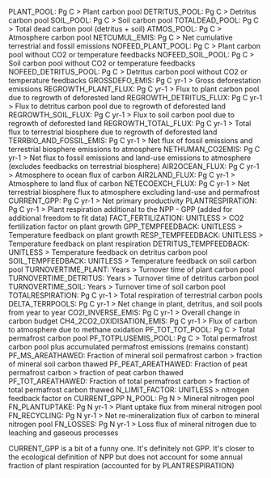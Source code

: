 PLANT_POOL: Pg C > Plant carbon pool
DETRITUS_POOL: Pg C > Detritus carbon pool
SOIL_POOL: Pg C > Soil carbon pool
TOTALDEAD_POOL: Pg C > Total dead carbon pool (detritus + soil)
ATMOS_POOL: Pg C > Atmosphere carbon pool
NETCUMUL_EMIS: Pg C > Net cumulative terrestrial and fossil emissions
NOFEED_PLANT_POOL: Pg C > Plant carbon pool without CO2 or temperature feedbacks
NOFEED_SOIL_POOL: Pg C > Soil carbon pool without CO2 or temperature feedbacks
NOFEED_DETRITUS_POOL: Pg C > Detritus carbon pool without CO2 or temperature feedbacks
GROSSDEFO_EMIS: Pg C yr-1 > Gross deforestation emissions
REGROWTH_PLANT_FLUX: Pg C yr-1 > Flux to plant carbon pool due to regrowth of deforested land
REGROWTH_DETRITUS_FLUX: Pg C yr-1 > Flux to detritus carbon pool due to regrowth of deforested land
REGROWTH_SOIL_FLUX: Pg C yr-1 > Flux to soil carbon pool due to regrowth of deforested land
REGROWTH_TOTAL_FLUX: Pg C yr-1 > Total flux to terrestrial biosphere due to regrowth of deforested land
TERRBIO_AND_FOSSIL_EMIS: Pg C yr-1 > Net flux of fossil emissions and terrestrial biosphere emissions to atmosphere
NETHUMAN_CO2EMIS: Pg C yr-1 > Net flux to fossil emissions and land-use emissions to atmosphere (excludes feedbacks on terrestrial biosphere)
AIR2OCEAN_FLUX: Pg C yr-1 > Atmosphere to ocean flux of carbon
AIR2LAND_FLUX: Pg C yr-1 > Atmosphere to land flux of carbon
NETECOEXCH_FLUX: Pg C yr-1 > Net terrestrial biosphere flux to atmosphere excluding land-use and permafrost
CURRENT_GPP: Pg C yr-1 > Net primary productivity
PLANTRESPIRATION: Pg C yr-1 > Plant respiration additional to the NPP - GPP (added for additional freedom to fit data)
FACT_FERTILIZATION: UNITLESS > CO2 fertilization factor on plant growth
GPP_TEMPFEEDBACK: UNITLESS > Temperature feedback on plant growth
RESP_TEMPFEEDBACK: UNITLESS > Temperature feedback on plant respiration
DETRITUS_TEMPFEEDBACK: UNITLESS > Temperature feedback on detritus carbon pool
SOIL_TEMPFEEDBACK: UNITLESS > Temperature feedback on soil carbon pool
TURNOVERTIME_PLANT: Years > Turnover time of plant carbon pool
TURNOVERTIME_DETRITUS: Years > Turnover time of detritus carbon pool
TURNOVERTIME_SOIL: Years > Turnover time of soil carbon pool
TOTALRESPIRATION: Pg C yr-1 > Total respiration of terrestrial carbon pools
DELTA_TERRPOOLS: Pg C yr-1 > Net change in plant, detritus, and soil pools from year to year
CO2I_INVERSE_EMIS: Pg C yr-1 > Overall change in carbon budget
CH4_2CO2_OXIDISATION_EMIS: Pg C yr-1 > Flux of carbon to atmosphere due to methane oxidation
PF_TOT_TOT_POOL: Pg C > Total permafrost carbon pool
PF_TOTPLUSEMIS_POOL: Pg C > Total permafrost carbon pool plus accumulated permafrost emissions (remains constant)
PF_MS_AREATHAWED: Fraction of mineral soil permafrost carbon > fraction of mineral soil carbon thawed
PF_PEAT_AREATHAWED: Fraction of peat permafrost carbon > fraction of peat carbon thawed
PF_TOT_AREATHAWED: Fraction of total permafrost carbon > fraction of total permafrost carbon thawed
N_LIMIT_FACTOR: UNITLESS > nitrogen feedback factor on CURRENT_GPP
N_POOL: Pg N > Mineral nitrogen pool
FN_PLANTUPTAKE: Pg N yr-1 > Plant uptake flux from mineral nitrogen pool
FN_RECYCLING: Pg N yr-1 > Net re-mineralization flux of carbon to mineral nitrogen pool
FN_LOSSES: Pg N yr-1 > Loss flux of mineral nitrogen due to leaching and gaseous processes

CURRENT_GPP is a bit of a funny one. It's definitely not GPP. It's
closer to the ecological definition of NPP but does not account for some
annual fraction of plant respiration (accounted for by
PLANTRESPIRATION)

